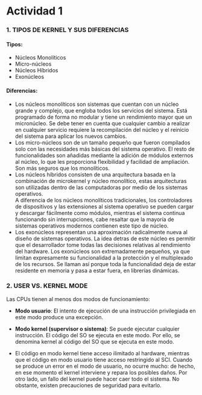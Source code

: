 # Actividad 1  

### 1. TIPOS DE KERNEL Y SUS DIFERENCIAS

#### Tipos:
- Núcleos Monolíticos
- Micro-núcleos
- Núcleos Híbridos
- Exonúcleos

#### Diferencias:
- Los núcleos monolíticos son sistemas que cuentan con un núcleo grande y complejo, que engloba todos los servicios del sistema. Está programado de forma no modular y tiene un rendimiento mayor que un micronúcleo. Se debe tener en cuenta que cualquier cambio a realizar en cualquier servicio requiere la recompilación del núcleo y el reinicio del sistema para aplicar los nuevos cambios.
- Los micro-núcleos son de un tamaño pequeño que fueron compilados solo con las necesidades más básicas del sistema operativo. El resto de funcionalidades son añadidas mediante la adición de módulos externos al núcleo, lo que les proporciona flexibilidad y facilidad de ampliación. Son más seguros que los monolíticos.
- Los núcleos híbridos consisten de una arquitectura basada en la combinación de microkernel y núcleo monolítico, estas arquitecturas son utilizadas dentro de las computadoras por medio de los sistemas operativos.  <br>
A diferencia de los núcleos monolíticos tradicionales, los controladores de dispositivos y las extensiones al sistema operativo se pueden cargar y descargar fácilmente como módulos, mientras el sistema continua funcionando sin interrupciones, cabe resaltar que la mayoría de sistemas operativos modernos contienen este tipo de núcleo.
- Los exonúcleos representan una aproximación radicalmente nueva al diseño de sistemas operativos. La idea detras de este núcleo es permitir que el desarrollador tome todas las decisiones relativas al rendimiento del hardware. Los exonúcleos son extremadamente pequeños, ya que limitan expresamente su funcionalidad a la protección y el multiplexado de los recursos. Se llaman así porque toda la funcionalidad deja de estar residente en memoria y pasa a estar fuera, en librerías dinámicas.

### 2. USER VS. KERNEL MODE
Las CPUs tienen al menos dos modos de funcionamiento:

+ **Modo usuario**:
El intento de ejecución de una instrucción privilegiada en este modo produce una excepción.

+ **Modo kernel (supervisor o sistema)**:
Se puede ejecutar cualquier instrucción. El código del SO se ejecuta en este modo. Por ello, se denomina kernel al código del SO que se ejecuta en este modo.  

+ El código en modo kernel tiene acceso ilimitado al hardware, mientras que el código en modo usuario tiene acceso restringido al SCI. Cuando se produce un error en el modo de usuario, no ocurre mucho: de hecho, en ese momento el kernel interviene y repara los posibles daños. Por otro lado, un fallo del kernel puede hacer caer todo el sistema. No obstante, existen precauciones de seguridad para evitarlo.